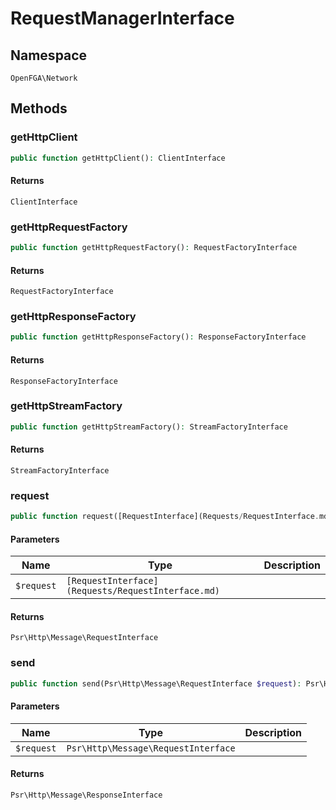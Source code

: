 # RequestManagerInterface


## Namespace
`OpenFGA\Network`


## Methods
### getHttpClient

```php
public function getHttpClient(): ClientInterface
```



#### Returns
`ClientInterface` 

### getHttpRequestFactory

```php
public function getHttpRequestFactory(): RequestFactoryInterface
```



#### Returns
`RequestFactoryInterface` 

### getHttpResponseFactory

```php
public function getHttpResponseFactory(): ResponseFactoryInterface
```



#### Returns
`ResponseFactoryInterface` 

### getHttpStreamFactory

```php
public function getHttpStreamFactory(): StreamFactoryInterface
```



#### Returns
`StreamFactoryInterface` 

### request

```php
public function request([RequestInterface](Requests/RequestInterface.md) $request): Psr\Http\Message\RequestInterface
```


#### Parameters
| Name | Type | Description |
|------|------|-------------|
| `$request` | `[RequestInterface](Requests/RequestInterface.md)` |  |

#### Returns
`Psr\Http\Message\RequestInterface` 

### send

```php
public function send(Psr\Http\Message\RequestInterface $request): Psr\Http\Message\ResponseInterface
```


#### Parameters
| Name | Type | Description |
|------|------|-------------|
| `$request` | `Psr\Http\Message\RequestInterface` |  |

#### Returns
`Psr\Http\Message\ResponseInterface` 

